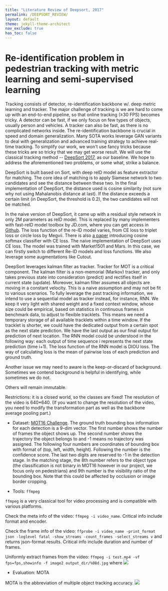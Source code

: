```yaml
---
title: "Literature Review of Deepsort, 2017"
permalink: /DEEPSORT_REVIEW/
layout: default
theme: jekyll-theme-architect
nav_exclude: true
has_toc: false
---
```


# Re-identification problem in pedestrian tracking with metric learning and semi-supervised learning



Tracking consists of detector, re-identification backbone w/. deep metric learning and tracker. The major challenge of tracking is we are hard to come up with an end-to-end pipeline, so that online tracking (≥30 FPS) becomes tricky. A detector can be fast, if we only focus on few types of objects, usually person and vehicles. A tracker can also be fast, as there is no complicated networks inside. The re-identification backbone is crucial in speed and domain generalization. Many SOTA works leverage GAN variants to deal with generalization and advanced training strategy to achieve real-time tracking. To simplify our work, we won't use fancy tricks because these tricks are so tricky that we may get worse result. We will use the classical tracking method -- [DeepSort 2017](https://arxiv.org/abs/1703.07402), as our baseline. We hope to address the aforementioned two problems, or some what, strike a balance.

DeepSort is built based on Sort, with deep reID model as feature extractor for matching. The core idea of matching is to apply Siamese network to two candidates and see the distance between these two. In the final implementation of DeepSort, the distance used is cosine similarity (not sure why not using Mahalanobis distance at last). If the distance exceeds a certain limit (in DeepSort, the threshold is 0.2), the two candidates will not be matched.

In the naive version of DeepSort, it came up with a residual style network in only 2M parameters as reID model. This is replaced by many implementers with fast-reID model toolbox by JD.com, where you can get access in [Github](https://github.com/JDAI-CV/fast-reid). The loss function of the re-ID model varies, from CE loss to triplet loss or circle loss by Megvii. There is also [a paper](https://arxiv.org/pdf/1812.00442.pdf) introducing cosine softmax classifier with CE loss. The naive implementation of DeepSort uses CE loss. The model was trained with Market1501 and Mars. In this case, we can firstly switch to different Re-ID models and loss functions. We also leverage some augmentations like Cutout.

DeepSort leverages kalman filter as tracker. Tracker for MOT is a critical component. The kalman filter is a non-memorial (Markov) tracker, and only takes previous state into consideration (predict) and rectifies itself in current state (update). Moreover, kalman filter assumes all objects are moving in a constant velocity. This is a naive assumption and may not be fit to various scenarios. To fully leverage the past tracking information, we intend to use a sequential model as tracker instead, for instance, RNN. We keep it very light with shared weight and a fixed context window, whose size could be empirical, based on statistics in continuous frames in benchmark data, to adjust to flexible tracklets. This means we need a temporary storage of all available tracklets within a time window. If the tracklet is shorter, we could have the dedicated output from a certain spot as the next state prediction. We have the last output as our final output for prediction of next location. The RNN model could be understood in the following way: each output of time sequence i represents the next state prediction (time i+1). The loss function of the RNN model is DIOU loss. The way of calculating loss is the mean of pairwise loss of each prediction and ground truth. 

Another issue we may need to aware is the keep-or-discard of background. Sometimes we contend background is helpful in identifying, while sometimes we do not.

Others will remain immutable.

Restrictions: it is a closed world, so the classes are fixed! The resolution of the video is 640*640. (If you want to change the resolution of the video, you need to modify the transformation part as well as the backbone average pooling part.)



* Dataset: [MOT16 Challenge](https://motchallenge.net/data/MOT16/). The ground truth bounding box information for each detection is a 9-dim vector. The first number shows the number of frames the object shows up. The second number shows the trajectory the object belongs to and -1 means no trajectory was assigned. The following four numbers are coordinates of bounding box with format of (top, left, width, height). Following the number is the confidence score. The last two digits are reserved to -1 in the detection stage. In the matching stage, the 8th number refers to the object type (the classification is not binary in MOT16 however in our project, we focus only on pedestrians) and 9th number is the visibility ratio of the bounding box. Note that this could be affected by occlusion or image border cropping.

* Tools: `ffmpeg`

`ffmpeg` is a very classical tool for video processing and is compatible with various platforms.

Check the meta info of the video: `ffmpeg -i video_name`. Critical info include format and encoder.

Check the frame info of the video: `ffprobe -i video_name -print_format json -loglevel fatal -show_streams -count_frames -select_streams v` and returns json-format results. Critical info include duration and number of frames.

Uniformly extract frames from the video: `ffmpeg -i test.mp4 -vf fps=fps,showinfo -f image2 output_dir/%08d.jpg` where ![](https://latex.codecogs.com/svg.image?fps=\tfrac{frames}{duration})

* Evaluation: MOTA

MOTA is the abbreviation of multiple object tracking accuracy. ![](http://latex.codecogs.com/svg.image?MOTA=1-\tfrac{\sum{FN_t}+FP_t+IDSW_t}{\sum{GT_t}})

